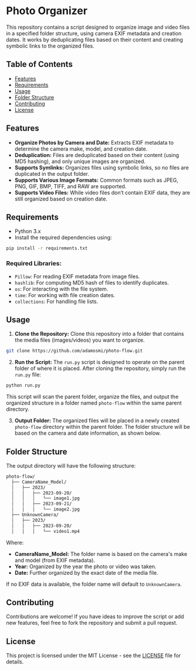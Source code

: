 # Photo Organizer

This repository contains a script designed to organize image and video files in a specified folder structure, using camera EXIF metadata and creation dates. It works by deduplicating files based on their content and creating symbolic links to the organized files.

## Table of Contents
- [Features](#features)
- [Requirements](#requirements)
- [Usage](#usage)
- [Folder Structure](#folder-structure)
- [Contributing](#contributing)
- [License](#license)

## Features
- **Organize Photos by Camera and Date:** Extracts EXIF metadata to determine the camera make, model, and creation date.
- **Deduplication:** Files are deduplicated based on their content (using MD5 hashing), and only unique images are organized.
- **Supports Symlinks:** Organizes files using symbolic links, so no files are duplicated in the output folder.
- **Supports Various Image Formats:** Common formats such as JPEG, PNG, GIF, BMP, TIFF, and RAW are supported.
- **Supports Video Files:** While video files don’t contain EXIF data, they are still organized based on creation date.

## Requirements
- Python 3.x
- Install the required dependencies using:

```bash
pip install -r requirements.txt
```

### Required Libraries:
- `Pillow`: For reading EXIF metadata from image files.
- `hashlib`: For computing MD5 hash of files to identify duplicates.
- `os`: For interacting with the file system.
- `time`: For working with file creation dates.
- `collections`: For handling file lists.

## Usage
1. **Clone the Repository:**
   Clone this repository into a folder that contains the media files (images/videos) you want to organize.

```bash
git clone https://github.com/adamosmi/photo-flow.git
```

2. **Run the Script:**
   The `run.py` script is designed to operate on the parent folder of where it is placed. After cloning the repository, simply run the `run.py` file:

```bash
python run.py
```

   This script will scan the parent folder, organize the files, and output the organized structure in a folder named `photo-flow` within the same parent directory.

3. **Output Folder:**
   The organized files will be placed in a newly created `photo-flow` directory within the parent folder. The folder structure will be based on the camera and date information, as shown below.

## Folder Structure
The output directory will have the following structure:

```bash
photo-flow/
  ├── CameraName_Model/
  │   ├── 2023/
  │   │   ├── 2023-09-20/
  │   │   │   └── image1.jpg
  │   │   ├── 2023-09-21/
  │   │   │   └── image2.jpg
  ├── UnknownCamera/
  │   ├── 2023/
  │   │   ├── 2023-09-20/
  │   │   │   └── video1.mp4
```
Where:
- **CameraName_Model:** The folder name is based on the camera's make and model (from EXIF metadata).
- **Year:** Organized by the year the photo or video was taken.
- **Date:** Further organized by the exact date of the media file.

If no EXIF data is available, the folder name will default to `UnknownCamera`.

## Contributing
Contributions are welcome! If you have ideas to improve the script or add new features, feel free to fork the repository and submit a pull request.

## License
This project is licensed under the MIT License - see the [LICENSE](LICENSE) file for details.




